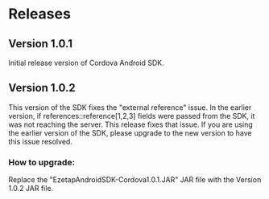 # Releases

## Version 1.0.1

Initial release version of Cordova Android SDK.

## Version 1.0.2

This version of the SDK fixes the "external reference" issue. In the earlier version, if references::reference[1,2,3] fields were passed from the SDK, it was not reaching the server. This release fixes that issue. If you are using the earlier version of the SDK, please upgrade to the new version to have this issue resolved.

### How to upgrade:
Replace the "EzetapAndroidSDK-Cordova1.0.1.JAR" JAR file with the Version 1.0.2 JAR file.
